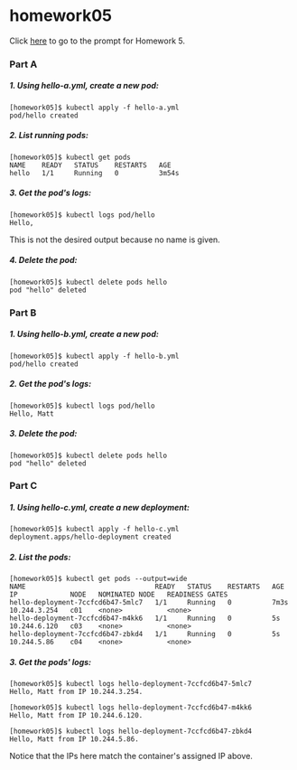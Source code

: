 # homework05

Click [here](https://coe-332-sp21.readthedocs.io/en/main/homework/homework05.html) to go to the prompt for Homework 5.

### Part A

##### 1. Using hello-a.yml, create a new pod:
```shell
[homework05]$ kubectl apply -f hello-a.yml
pod/hello created
```

##### 2. List running pods:
```shell
[homework05]$ kubectl get pods
NAME    READY   STATUS    RESTARTS   AGE
hello   1/1     Running   0          3m54s
```

##### 3. Get the pod's logs:
```shell
[homework05]$ kubectl logs pod/hello
Hello,
```

This is not the desired output because no name is given.

##### 4. Delete the pod:
```shell
[homework05]$ kubectl delete pods hello
pod "hello" deleted
```

### Part B

##### 1. Using hello-b.yml, create a new pod:
```shell
[homework05]$ kubectl apply -f hello-b.yml
pod/hello created
```

##### 2. Get the pod's logs:
```shell
[homework05]$ kubectl logs pod/hello
Hello, Matt
```

##### 3. Delete the pod:
```shell
[homework05]$ kubectl delete pods hello
pod "hello" deleted
```

### Part C

##### 1. Using hello-c.yml, create a new deployment:
```shell
[homework05]$ kubectl apply -f hello-c.yml
deployment.apps/hello-deployment created
```

##### 2. List the pods:
```shell
[homework05]$ kubectl get pods --output=wide
NAME                                READY   STATUS    RESTARTS   AGE    IP             NODE   NOMINATED NODE   READINESS GATES
hello-deployment-7ccfcd6b47-5mlc7   1/1     Running   0          7m3s   10.244.3.254   c01    <none>           <none>
hello-deployment-7ccfcd6b47-m4kk6   1/1     Running   0          5s     10.244.6.120   c03    <none>           <none>
hello-deployment-7ccfcd6b47-zbkd4   1/1     Running   0          5s     10.244.5.86    c04    <none>           <none>
```

##### 3. Get the pods' logs:
```shell
[homework05]$ kubectl logs hello-deployment-7ccfcd6b47-5mlc7
Hello, Matt from IP 10.244.3.254.

[homework05]$ kubectl logs hello-deployment-7ccfcd6b47-m4kk6
Hello, Matt from IP 10.244.6.120.

[homework05]$ kubectl logs hello-deployment-7ccfcd6b47-zbkd4
Hello, Matt from IP 10.244.5.86.
```

Notice that the IPs here match the container's assigned IP above.
